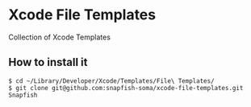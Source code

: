 # Xcode File Templates

Collection of Xcode Templates

## How to install it

```
$ cd ~/Library/Developer/Xcode/Templates/File\ Templates/
$ git clone git@github.com:snapfish-soma/xcode-file-templates.git Snapfish
```
